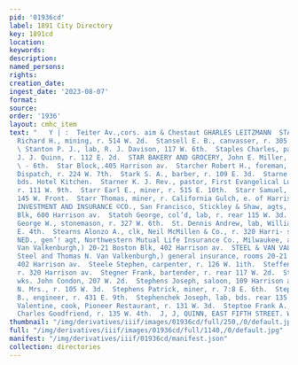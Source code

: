 ```yaml
---
pid: '01936cd'
label: 1891 City Directory
key: 1891cd
location: 
keywords: 
description: 
named_persons: 
rights: 
creation_date: 
ingest_date: '2023-08-07'
format: 
source: 
order: '1936'
layout: cmhc_item
text: "   Y | :  Teiter Av.,cors. aim & Chestaut GHARLES LEITZMANN  STA 235 STE  Stanley
  Richard H., mining, r. 514 W. 2d.  Stansell E. B., canvasser, r. 305 Harrison av.
  \ Stanton P. J., lab, R. J. Davison, 117 W. 6th.  Staples Charles, paperhanger,
  J. J. Quinn, r. 112 E. 2d.  STAR BAKERY AND GROCERY, John E. Miller, propr, 118
  \ - 6th.  Star Block,.405 Harrison av.  Starcher Robert H., foreman, job‘room, Leadville
  Dispatch, r. 224 W. 7th.  Stark S. A., barber, r. 109 E. 3d.  Starne Maurice, mining,
  bds. Hotel Kitchen.  Starner K. J. Rev., pastor, First Evangelical Lutheran Church,
  r. 111 W. 9th.  Starr Earl E., miner, r. 515 E. 10th.  Starr Samuel, lab, bds. rear
  145 W. Front.  Starr Thomas, miner, r. California Gulch, e. of Harrison av.  STATE
  INVESTMENT AND INSURANCE ©CO., San Francisco, Stickley & Shaw, agts, DeMaineville
  Blk, 600 Harrison av.  Statoh George, col’d, lab, r. rear 115 W. 3d.  St. Barnard
  George W., stonemason, r. 327 W. 6th.  St. Dennis Andrew, lab, William Irvine, 127
  E. 4th.  Stearns Alonzo A., clk, Neil McMillen & Co., r. 320 Harri- son av.  STEEL
  NED., gen’! agt, Northwestern Mutual Life Insurance Co., Milwaukee, and (Steel &
  Van Valkenburgh,) 20-21 Boston Blk, 402 Harrison av.  STEEL & VAN VALKENBURGH, (Ned.
  Steel and Thomas N. Van Valkenburgh,) general insurance, rooms 20-21 Boston Blk,
  402 Harrison av.  Steele Stephen, carpenter, r. 126 W. 1ith.  Steffen Herman, carpenter,
  r. 320 Harrison av.  Stegner Frank, bartender, r. rear 117 W. 2d.  Stephens Fred.,
  wks. John Condon, 207 W. 2d.  Stephens Joseph, saloon, 109 Harrison av.  Stephens
  N. Mrs., r. 105 W. 3d.  Stephens Patrick, miner, r. 7:8 E. 6th.  Stephens Thomas
  B., engineer, r. 431 E. 9th.  Stephenchek Joseph, lab, bds. rear 135 W. Front.  Stepisnik
  Valentine, cook, Pioneer Restaurant, r. 131 W. 3d.  Steptoe Frank A.,col’d, porter,
  Charles Goodfriend, r. 135 W. 4th.  J, J, QUINN, EAST FIFTH STREET. WALL PAPER    "
thumbnail: "/img/derivatives/iiif/images/01936cd/full/250,/0/default.jpg"
full: "/img/derivatives/iiif/images/01936cd/full/1140,/0/default.jpg"
manifest: "/img/derivatives/iiif/01936cd/manifest.json"
collection: directories
---
```

